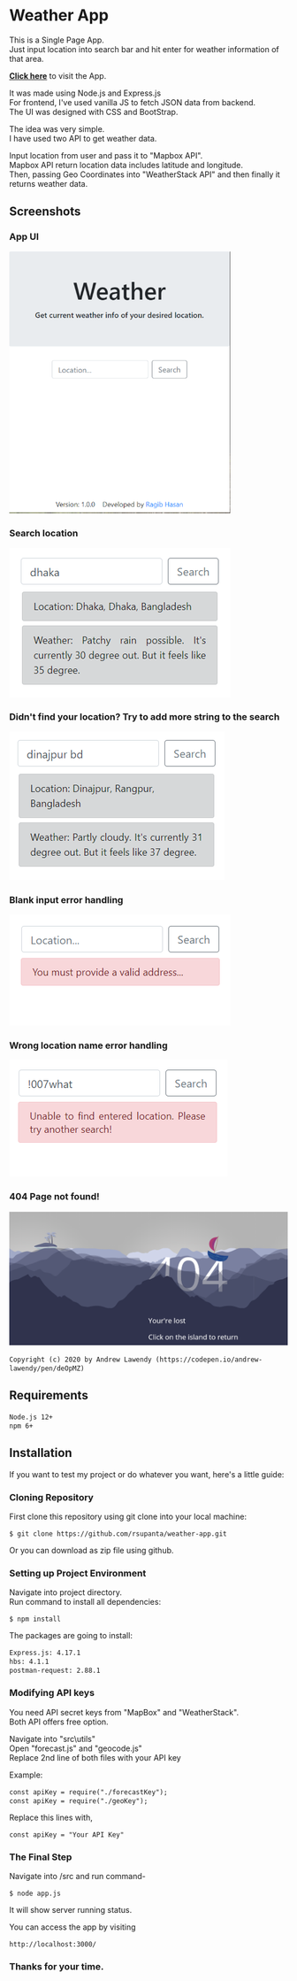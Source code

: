 # Weather App

This is a Single Page App.<br/>
Just input location into search bar and hit enter for weather information of that area.<br/>

<a target='_blank' style='font-weight: bold' href="https://rsupanta-weather.herokuapp.com/">Click here</a> to visit the App.<br/>

It was made using Node.js and Express.js<br/>
For frontend, I've used vanilla JS to fetch JSON data from backend.<br/>
The UI was designed with CSS and BootStrap.<br/>

The idea was very simple.<br/>
I have used two API to get weather data.<br/>

Input location from user and pass it to "Mapbox API".<br/>
Mapbox API return location data includes latitude and longitude.<br/>
Then, passing Geo Coordinates into "WeatherStack API" and then finally it returns weather data.

## Screenshots

### App UI

<img src="public/img/app-UI.png" alt="Location searching" width="400" height="">

### Search location

<img src="public/img/forecast1.png" alt="Location searching" width="" height="">

### Didn't find your location? Try to add more string to the search

<img src="public/img/forecast2.png" alt="specific search" width="" height="">

### Blank input error handling

<img src="public/img/err1.png" alt="no input error" width="" height="">

### Wrong location name error handling

<img src="public/img/err2.png" alt="invalid location error" width="" height="">

### 404 Page not found!

<img src="public/img/404.png" alt="404 Page not found" width="" height="">

```
Copyright (c) 2020 by Andrew Lawendy (https://codepen.io/andrew-lawendy/pen/deOpMZ)
```

## Requirements

```
Node.js 12+
npm 6+
```

## Installation

If you want to test my project or do whatever you want, here's a little guide:

### Cloning Repository

First clone this repository using git clone into your local machine:

```
$ git clone https://github.com/rsupanta/weather-app.git
```

Or you can download as zip file using github.

### Setting up Project Environment

Navigate into project directory.<br/>
Run command to install all dependencies:

```
$ npm install
```

The packages are going to install:

```
Express.js: 4.17.1
hbs: 4.1.1
postman-request: 2.88.1
```

### Modifying API keys

You need API secret keys from "MapBox" and "WeatherStack".<br/>
Both API offers free option.<br/>

Navigate into "src\utils"<br/>
Open "forecast.js" and "geocode.js"<br/>
Replace 2nd line of both files with your API key<br/>

Example:

```
const apiKey = require("./forecastKey");
const apiKey = require("./geoKey");
```

Replace this lines with,

```
const apiKey = "Your API Key"
```

### The Final Step

Navigate into /src and run command-<br/>

```
$ node app.js
```

It will show server running status.<br/>

You can access the app by visiting

```
http://localhost:3000/
```

### Thanks for your time.
